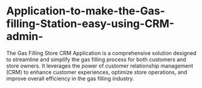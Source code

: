# Application-to-make-the-Gas-filling-Station-easy-using-CRM-admin-
The Gas Filling Store CRM Application is a comprehensive solution designed to streamline and simplify the gas filling process for both customers and store owners. It leverages the power of customer relationship management (CRM) to enhance customer experiences, optimize store operations, and improve overall efficiency in the gas filling industry.
